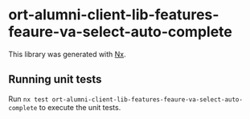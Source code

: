 # ort-alumni-client-lib-features-feaure-va-select-auto-complete

This library was generated with [Nx](https://nx.dev).

## Running unit tests

Run `nx test ort-alumni-client-lib-features-feaure-va-select-auto-complete` to execute the unit tests.
